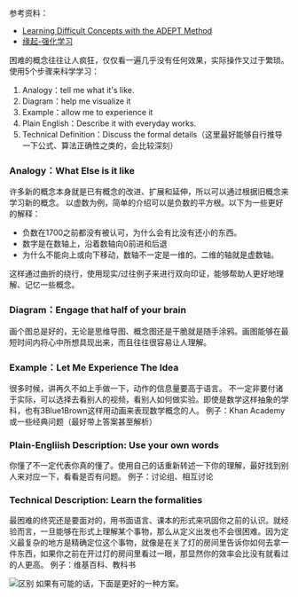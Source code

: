 参考资料：
* [Learning Difficult Concepts with the ADEPT Method](https://betterexplained.com/articles/adept-method/)
* [缘起-强化学习](https://www.zhihu.com/question/57159315/answer/465865135)

困难的概念往往让人疯狂，仅仅看一遍几乎没有任何效果，实际操作又过于繁琐。使用5个步骤来科学学习：
1. Analogy：tell me what it's like.
2. Diagram：help me visualize it
3. Example：allow me to experience it
4. Plain English：Describe it with everyday works.
5. Technical Definition：Discuss the formal details（这里最好能够自行推导一下公式、算法正确性之类的，会比较深刻）

### Analogy：What Else is it like
许多新的概念本身就是已有概念的改进、扩展和延伸，所以可以通过根据旧概念来学习新的概念。
以虚数为例，简单的介绍可以是负数的平方根。以下为一些更好的解释：
* 负数在1700之前都没有被认可，为什么会有比没有还小的东西。
* 数字是在数轴上，沿着数轴向0前进和后退
* 为什么不能向上或向下移动，数轴不一定是一维的。二维的轴就是虚数轴。

这样通过曲折的绕行，使用现实/过往例子来进行双向印证，能够帮助人更好地理解、记忆一些概念。

### Diagram：Engage that half of your brain
画个图总是好的，无论是思维导图、概念图还是干脆就是随手涂鸦。画图能够在最短时间内将心中所想具现出来，而且往往很容易让人理解。

### Example：Let Me Experience The Idea
很多时候，讲再久不如上手做一下，动作的信息量要高于语言。
不一定非要付诸于实际，可以选择去看别人的视频，看别人如何做实验。即使是数学这样抽象的学科，也有3Blue1Brown这样用动画来表现数学概念的人。
例子：Khan Academy或一些经典问题（最好带上答案甚至解析）

### Plain-Engliish Description: Use your own words
你懂了不一定代表你真的懂了。使用自己的话重新转述一下你的理解，最好找到别人来对应一下，看看是否有问题。
例子：讨论组、相互讨论

### Technical Description: Learn the formalities
最困难的终究还是要面对的，用书面语言、课本的形式来巩固你之前的认识。就经验而言，一旦能够在形式上理解某个事物，那么从定义出发也不会很困难。因为定义最复杂的地方是精确定位这个事物，就像是在关了灯的房间里告诉你如何去拿一件东西，如果你之前在开过灯的房间里看过一眼，那显然你的效率会比没有就看过的人更高。
例子：维基百科、教科书

![区别](https://betterexplained.com/wp-content/uploads/calculus/baseline_vs_progressive.png)
如果有可能的话，下面是更好的一种方案。
